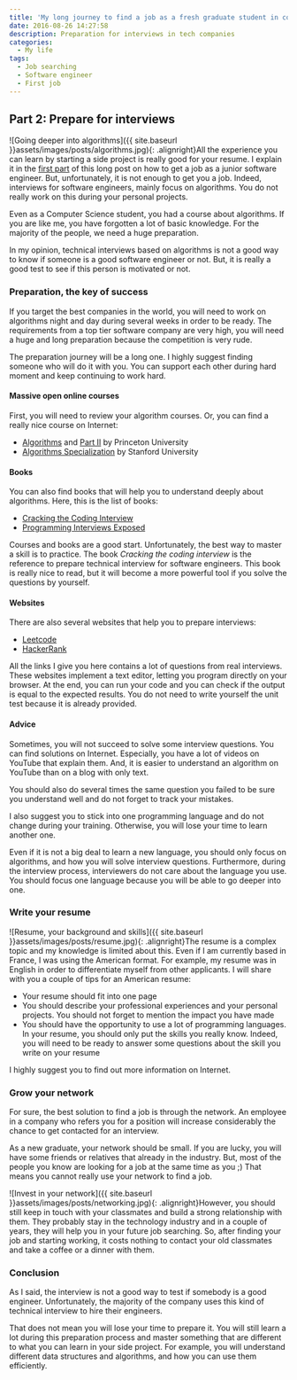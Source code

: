 ```yaml
---
title: 'My long journey to find a job as a fresh graduate student in computer science (Part 2 of 3)'
date: 2016-08-26 14:27:58
description: Preparation for interviews in tech companies
categories:
  - My life
tags:
  - Job searching
  - Software engineer
  - First job
---
```

## Part 2: Prepare for interviews

![Going deeper into algorithms]({{ site.baseurl }}assets/images/posts/algorithms.jpg){: .alignright}All the experience you can learn by starting a side project is really good for your resume. I explain it in the <a href="{{ site.baseurl }}my-long-journey-to-find-a-job-as-a-fresh-graduate-student-in-computer-science-part-1" target="_blank">first part</a> of this long post on how to get a job as a junior software engineer. But, unfortunately, it is not enough to get you a job. Indeed, interviews for software engineers, mainly focus on algorithms. You do not really work on this during your personal projects.

Even as a Computer Science student, you had a course about algorithms. If you are like me, you have forgotten a lot of basic knowledge. For the majority of the people, we need a huge preparation.

In my opinion, technical interviews based on algorithms is not a good way to know if someone is a good software engineer or not. But, it is really a good test to see if this person is motivated or not.

### Preparation, the key of success

If you target the best companies in the world, you will need to work on algorithms night and day during several weeks in order to be ready. The requirements from a top tier software company are very high, you will need a huge and long preparation because the competition is very rude.

The preparation journey will be a long one. I highly suggest finding someone who will do it with you. You can support each other during hard moment and keep continuing to work hard.

#### Massive open online courses

First, you will need to review your algorithm courses. Or, you can find a really nice course on Internet:

* <a href="https://www.coursera.org/learn/algorithms-part1" target="_blank">Algorithms</a> and <a href="https://www.coursera.org/learn/algorithms-part2" target="_blank">Part II</a> by Princeton University
* <a href="https://www.coursera.org/specializations/algorithms" target="_blank">Algorithms Specialization</a> by Stanford University

#### Books

You can also find books that will help you to understand deeply about algorithms. Here, this is the list of books:

* <a href="https://www.amazon.com/Cracking-Coding-Interview-Programming-Questions/dp/0984782850" target="_blank">Cracking the Coding Interview</a>
* <a href="https://www.amazon.com/Programming-Interviews-Exposed-Secrets-Landing/dp/1118261364/" target="_blank">Programming Interviews Exposed</a>

Courses and books are a good start. Unfortunately, the best way to master a skill is to practice. The book *Cracking the coding interview* is the reference to prepare technical interview for software engineers. This book is really nice to read, but it will become a more powerful tool if you solve the questions by yourself.

#### Websites

There are also several websites that help you to prepare interviews:

* <a href="https://leetcode.com/" target="_blank">Leetcode</a>
* <a href="https://www.hackerrank.com/" target="_blank">HackerRank</a>

All the links I give you here contains a lot of questions from real interviews. These websites implement a text editor, letting you program directly on your browser. At the end, you can run your code and you can check if the output is equal to the expected results. You do not need to write yourself the unit test because it is already provided.

#### Advice

Sometimes, you will not succeed to solve some interview questions. You can find solutions on Internet. Especially, you have a lot of videos on YouTube that explain them. And, it is easier to understand an algorithm on YouTube than on a blog with only text.

You should also do several times the same question you failed to be sure you understand well and do not forget to track your mistakes.

I also suggest you to stick into one programming language and do not change during your training. Otherwise, you will lose your time to learn another one.

Even if it is not a big deal to learn a new language, you should only focus on algorithms, and how you will solve interview questions. Furthermore, during the interview process, interviewers do not care about the language you use. You should focus one language because you will be able to go deeper into one.

### Write your resume

![Resume, your background and skills]({{ site.baseurl }}assets/images/posts/resume.jpg){: .alignright}The resume is a complex topic and my knowledge is limited about this. Even if I am currently based in France, I was using the American format. For example, my resume was in English in order to differentiate myself from other applicants. I will share with you a couple of tips for an American resume:

* Your resume should fit into one page
* You should describe your professional experiences and your personal projects. You should not forget to mention the impact you have made
* You should have the opportunity to use a lot of programming languages. In your resume, you should only put the skills you really know. Indeed, you will need to be ready to answer some questions about the skill you write on your resume

I highly suggest you to find out more information on Internet.

### Grow your network

For sure, the best solution to find a job is through the network. An employee in a company who refers you for a position will increase considerably the chance to get contacted for an interview.

As a new graduate, your network should be small. If you are lucky, you will have some friends or relatives that already in the industry. But, most of the people you know are looking for a job at the same time as you ;) That means you cannot really use your network to find a job.

![Invest in your network]({{ site.baseurl }}assets/images/posts/networking.jpg){: .alignright}However, you should still keep in touch with your classmates and build a strong relationship with them. They probably stay in the technology industry and in a couple of years, they will help you in your future job searching. So, after finding your job and starting working, it costs nothing to contact your old classmates and take a coffee or a dinner with them.

### Conclusion

As I said, the interview is not a good way to test if somebody is a good engineer. Unfortunately, the majority of the company uses this kind of technical interview to hire their engineers.

That does not mean you will lose your time to prepare it. You will still learn a lot during this preparation process and master something that are different to what you can learn in your side project. For example, you will understand different data structures and algorithms, and how you can use them efficiently.
